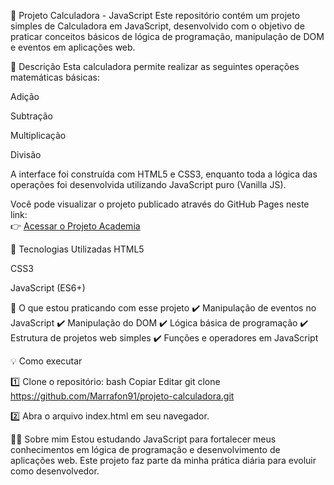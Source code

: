 🧮 Projeto Calculadora - JavaScript
Este repositório contém um projeto simples de Calculadora em JavaScript, desenvolvido com o objetivo de praticar conceitos básicos de lógica de programação, manipulação de DOM e eventos em aplicações web.

📄 Descrição
Esta calculadora permite realizar as seguintes operações matemáticas básicas:

Adição

Subtração

Multiplicação

Divisão

A interface foi construída com HTML5 e CSS3, enquanto toda a lógica das operações foi desenvolvida utilizando JavaScript puro (Vanilla JS).

Você pode visualizar o projeto publicado através do GitHub Pages neste link:  
👉 [Acessar o Projeto Academia](https://marrafon91.github.io/projeto-calculadora/)

🚀 Tecnologias Utilizadas
HTML5

CSS3

JavaScript (ES6+)

🎯 O que estou praticando com esse projeto
✔️ Manipulação de eventos no JavaScript
✔️ Manipulação do DOM
✔️ Lógica básica de programação
✔️ Estrutura de projetos web simples
✔️ Funções e operadores em JavaScript

💡 Como executar

1️⃣ Clone o repositório:
bash
Copiar
Editar
git clone https://github.com/Marrafon91/projeto-calculadora.git

2️⃣ Abra o arquivo index.html em seu navegador.

🧑‍💻 Sobre mim
Estou estudando JavaScript para fortalecer meus conhecimentos em lógica de programação e desenvolvimento de aplicações web. Este projeto faz parte da minha prática diária para evoluir como desenvolvedor.

